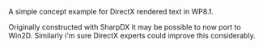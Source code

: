 A simple concept example for DirectX rendered text in WP8.1.  
           
Originally constructed with SharpDX it may be possible to now port to Win2D. Similarly i'm sure DirectX experts could improve this considerably.
           